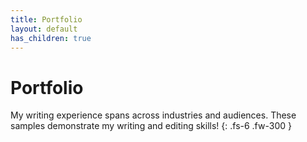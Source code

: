 ```yaml
---
title: Portfolio
layout: default
has_children: true
---
```


# Portfolio

My writing experience spans across industries and audiences. These samples demonstrate my writing and editing skills! 
{: .fs-6 .fw-300 }